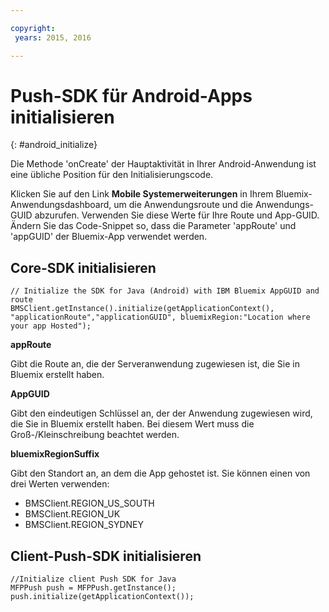```yaml
---

copyright:
 years: 2015, 2016

---
```


# Push-SDK für Android-Apps initialisieren
{: #android_initialize}

Die Methode 'onCreate' der Hauptaktivität in Ihrer Android-Anwendung ist eine übliche Position für den Initialisierungscode.

Klicken Sie auf den Link **Mobile Systemerweiterungen** in Ihrem Bluemix-Anwendungsdashboard, um
die Anwendungsroute und die Anwendungs-GUID abzurufen. Verwenden Sie diese Werte für Ihre Route und App-GUID. Ändern Sie das Code-Snippet so, dass die Parameter 'appRoute' und 'appGUID' der Bluemix-App verwendet werden.


## Core-SDK initialisieren

```
// Initialize the SDK for Java (Android) with IBM Bluemix AppGUID and route
BMSClient.getInstance().initialize(getApplicationContext(), "applicationRoute","applicationGUID", bluemixRegion:"Location where your app Hosted");
```


**appRoute**

Gibt die Route an, die der Serveranwendung zugewiesen ist, die Sie in Bluemix erstellt haben.

**AppGUID**

Gibt den eindeutigen Schlüssel an, der der Anwendung zugewiesen wird, die Sie in Bluemix erstellt haben. Bei diesem Wert muss die Groß-/Kleinschreibung beachtet werden.

**bluemixRegionSuffix**

Gibt den Standort an, an dem die App gehostet ist. Sie können einen von drei Werten verwenden:

- BMSClient.REGION_US_SOUTH
- BMSClient.REGION_UK
- BMSClient.REGION_SYDNEY

## Client-Push-SDK initialisieren

```
//Initialize client Push SDK for Java
MFPPush push = MFPPush.getInstance();
push.initialize(getApplicationContext());
```
